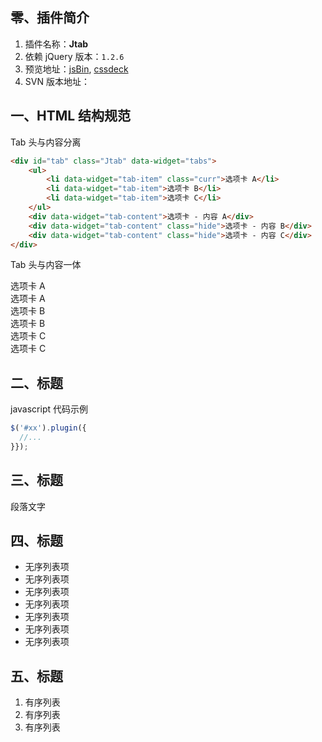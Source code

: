 ## 零、插件简介
1. 插件名称：**Jtab**
2. 依赖 jQuery 版本：`1.2.6`
3. 预览地址：[jsBin](http://jsbin.com/oxogit/5/), [cssdeck](http://cssdeck.com/labs/full/bhnzsdmp)
4. SVN 版本地址：

## 一、HTML 结构规范
Tab 头与内容分离
```html
<div id="tab" class="Jtab" data-widget="tabs">
    <ul>
        <li data-widget="tab-item" class="curr">选项卡 A</li>
        <li data-widget="tab-item">选项卡 B</li>
        <li data-widget="tab-item">选项卡 C</li>
    </ul>
    <div data-widget="tab-content">选项卡 - 内容 A</div>
    <div data-widget="tab-content" class="hide">选项卡 - 内容 B</div>
    <div data-widget="tab-content" class="hide">选项卡 - 内容 C</div>
</div>
```
Tab 头与内容一体
<div id="tab2" class="Jtab" data-widget="tabs">
    <div data-widget="tab-item">
        <div class="mt">选项卡 A</div>
        <div data-widget="tab-content" class="mc">选项卡 A</div>
    </div>
    <div data-widget="tab-item">
        <div class="mt">选项卡 B</div>
        <div data-widget="tab-content" class="mc">选项卡 B</div>
    </div>
    <div data-widget="tab-item">
        <div class="mt">选项卡 C</div>
        <div data-widget="tab-content" class="mc">选项卡 C</div>
    </div>
</div> 

## 二、标题
javascript 代码示例
```javascript
$('#xx').plugin({
  //...
}});
```

## 三、标题
段落文字

## 四、标题
* 无序列表项
* 无序列表项
* 无序列表项
* 无序列表项
* 无序列表项
* 无序列表项
* 无序列表项

## 五、标题
1. 有序列表
2. 有序列表
3. 有序列表